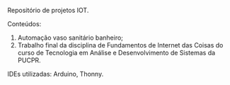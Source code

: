 Repositório de projetos IOT.

Conteúdos:

1. Automação vaso sanitário banheiro;
2. Trabalho final da disciplina de Fundamentos de Internet das Coisas do curso de Tecnologia em Análise e Desenvolvimento de Sistemas da PUCPR.

IDEs utilizadas: Arduino, Thonny.
